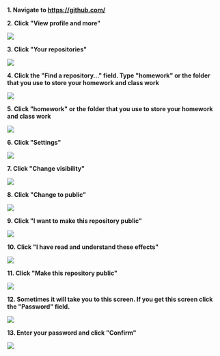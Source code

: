 

**1. Navigate to https://github.com/**

**2. Click "View profile and more"**

![](https://ajeuwbhvhr.cloudimg.io/colony-recorder.s3.amazonaws.com/files/2023-01-31/06e865f8-0ffe-402e-a204-fd706cf116ac/ascreenshot.jpeg?tl_px=441,0&amp;br_px=1112,377&amp;sharp=0.8&amp;width=560&amp;wat_scale=50&amp;wat=1&amp;wat_opacity=0.7&amp;wat_gravity=northwest&amp;wat_url=https://colony-labs-public.s3.us-east-2.amazonaws.com/images/watermarks/watermark_default.png&amp;wat_pad=505,2)



**3. Click "Your repositories"**

![](https://ajeuwbhvhr.cloudimg.io/colony-recorder.s3.amazonaws.com/files/2023-01-31/15c51b31-614d-4705-b2fb-c1eccc2d213d/ascreenshot.jpeg?tl_px=441,0&amp;br_px=1112,377&amp;sharp=0.8&amp;width=560&amp;wat_scale=50&amp;wat=1&amp;wat_opacity=0.7&amp;wat_gravity=northwest&amp;wat_url=https://colony-labs-public.s3.us-east-2.amazonaws.com/images/watermarks/watermark_default.png&amp;wat_pad=452,122)



**4. Click the "Find a repository…" field. Type "homework" or the folder that you use to store your homework and class work**

![](https://ajeuwbhvhr.cloudimg.io/colony-recorder.s3.amazonaws.com/files/2023-01-31/2c986d35-b0aa-441a-84d0-ad41ee8e8eeb/ascreenshot.jpeg?tl_px=167,0&amp;br_px=838,377&amp;sharp=0.8&amp;width=560&amp;wat_scale=50&amp;wat=1&amp;wat_opacity=0.7&amp;wat_gravity=northwest&amp;wat_url=https://colony-labs-public.s3.us-east-2.amazonaws.com/images/watermarks/watermark_default.png&amp;wat_pad=262,110)



**5. Click "homework"  or the folder that you use to store your homework and class work**

![](https://ajeuwbhvhr.cloudimg.io/colony-recorder.s3.amazonaws.com/files/2023-01-31/fd51f4c9-5893-4024-8b86-c8d53b2777d7/ascreenshot.jpeg?tl_px=34,74&amp;br_px=705,451&amp;sharp=0.8&amp;width=560&amp;wat_scale=50&amp;wat=1&amp;wat_opacity=0.7&amp;wat_gravity=northwest&amp;wat_url=https://colony-labs-public.s3.us-east-2.amazonaws.com/images/watermarks/watermark_default.png&amp;wat_pad=262,139)



**6. Click "Settings"**

![](https://ajeuwbhvhr.cloudimg.io/colony-recorder.s3.amazonaws.com/files/2023-01-31/35864144-2d5f-465a-8469-fcc8b5f75d76/ascreenshot.jpeg?tl_px=441,0&amp;br_px=1112,377&amp;sharp=0.8&amp;width=560&amp;wat_scale=50&amp;wat=1&amp;wat_opacity=0.7&amp;wat_gravity=northwest&amp;wat_url=https://colony-labs-public.s3.us-east-2.amazonaws.com/images/watermarks/watermark_default.png&amp;wat_pad=279,104)



**7. Click "Change visibility"**

![](https://ajeuwbhvhr.cloudimg.io/colony-recorder.s3.amazonaws.com/files/2023-01-31/b33f3fa8-ba65-47f2-842c-32b708eeefde/ascreenshot.jpeg?tl_px=441,29&amp;br_px=1112,406&amp;sharp=0.8&amp;width=560&amp;wat_scale=50&amp;wat=1&amp;wat_opacity=0.7&amp;wat_gravity=northwest&amp;wat_url=https://colony-labs-public.s3.us-east-2.amazonaws.com/images/watermarks/watermark_default.png&amp;wat_pad=388,139)



**8. Click "Change to public"**

![](https://ajeuwbhvhr.cloudimg.io/colony-recorder.s3.amazonaws.com/files/2023-01-31/a2a85840-c55f-412f-8d80-da7739bb8408/ascreenshot.jpeg?tl_px=441,63&amp;br_px=1112,440&amp;sharp=0.8&amp;width=560&amp;wat_scale=50&amp;wat=1&amp;wat_opacity=0.7&amp;wat_gravity=northwest&amp;wat_url=https://colony-labs-public.s3.us-east-2.amazonaws.com/images/watermarks/watermark_default.png&amp;wat_pad=365,139)



**9. Click "I want to make this repository public"**

![](https://ajeuwbhvhr.cloudimg.io/colony-recorder.s3.amazonaws.com/files/2023-01-31/59788c3c-e5e2-484b-993e-116a157aed01/ascreenshot.jpeg?tl_px=261,197&amp;br_px=932,574&amp;sharp=0.8&amp;width=560&amp;wat_scale=50&amp;wat=1&amp;wat_opacity=0.7&amp;wat_gravity=northwest&amp;wat_url=https://colony-labs-public.s3.us-east-2.amazonaws.com/images/watermarks/watermark_default.png&amp;wat_pad=262,139)



**10. Click "I have read and understand these effects"**

![](https://ajeuwbhvhr.cloudimg.io/colony-recorder.s3.amazonaws.com/files/2023-01-31/4994994a-9314-4edd-ac28-9d721abb1efb/ascreenshot.jpeg?tl_px=258,229&amp;br_px=929,606&amp;sharp=0.8&amp;width=560&amp;wat_scale=50&amp;wat=1&amp;wat_opacity=0.7&amp;wat_gravity=northwest&amp;wat_url=https://colony-labs-public.s3.us-east-2.amazonaws.com/images/watermarks/watermark_default.png&amp;wat_pad=262,158)



**11. Click "Make this repository public"**

![](https://ajeuwbhvhr.cloudimg.io/colony-recorder.s3.amazonaws.com/files/2023-01-31/71222505-f4d3-4dde-a9c3-619512219714/ascreenshot.jpeg?tl_px=257,194&amp;br_px=928,571&amp;sharp=0.8&amp;width=560&amp;wat_scale=50&amp;wat=1&amp;wat_opacity=0.7&amp;wat_gravity=northwest&amp;wat_url=https://colony-labs-public.s3.us-east-2.amazonaws.com/images/watermarks/watermark_default.png&amp;wat_pad=262,139)



**12. Sometimes it will take you to this screen. If you get this screen click the "Password" field.**

![](https://ajeuwbhvhr.cloudimg.io/colony-recorder.s3.amazonaws.com/files/2023-01-31/c9163f00-aaee-447e-b457-ccec1d9e2b86/ascreenshot.jpeg?tl_px=257,13&amp;br_px=928,390&amp;sharp=0.8&amp;width=560&amp;wat_scale=50&amp;wat=1&amp;wat_opacity=0.7&amp;wat_gravity=northwest&amp;wat_url=https://colony-labs-public.s3.us-east-2.amazonaws.com/images/watermarks/watermark_default.png&amp;wat_pad=262,139)



**13. Enter your password and click "Confirm"**

![](https://ajeuwbhvhr.cloudimg.io/colony-recorder.s3.amazonaws.com/files/2023-01-31/6368010f-8017-4415-a28d-916dcf3d36d3/ascreenshot.jpeg?tl_px=193,68&amp;br_px=864,445&amp;sharp=0.8&amp;width=560&amp;wat_scale=50&amp;wat=1&amp;wat_opacity=0.7&amp;wat_gravity=northwest&amp;wat_url=https://colony-labs-public.s3.us-east-2.amazonaws.com/images/watermarks/watermark_default.png&amp;wat_pad=262,139)


